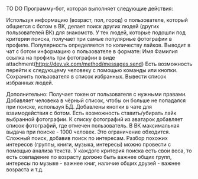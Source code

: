 TO DO
Программу-бот, которая выполняет следующие действия:

Используя информацию (возраст, пол, город) о пользователе, который общается с ботом в ВК, делает поиск других людей (других пользователей ВК) для знакомств.
У тех людей, которые подошли под критерии поиска, получает три самые популярные фотографии в профиле. Популярность определяется по количеству лайков.
Выводит в чат с ботом информацию о пользователе в формате:
Имя Фамилия
ссылка на профиль
три фотографии в виде attachment(https://dev.vk.com/method/messages.send)
Есть возможность перейти к следующему человеку с помощью команды или кнопки.
Сохранить пользователя в список избранных.
Вывести список избранных людей.

Дополнительно:
Получает токен от пользователя с нужными правами.
Добавляет человека в чёрный список, чтобы он больше не попадался при поиске, используя БД.
Добавлены кнопки в чате для взаимодействия с ботом.
Есть возможность ставить/убирать лайк выбранной фотографии.
К списку фотографий из аватарок добавляет список фотографий, где отмечен пользователь.
В ВК максимальная выдача при поиске - 1000 человек. Это ограничение обходится.
Сложный поиск, добавив поиск по интересам. Разбор похожих интересов (группы, книги, музыка, интересы) можно провести с помощью анализа текста.
У каждого критерия поиска есть свои веса, то есть совпадение по возрасту должно быть важнее общих групп, интересы по музыке - важнее книг, наличие общих друзей - важнее возраста и т.д.

